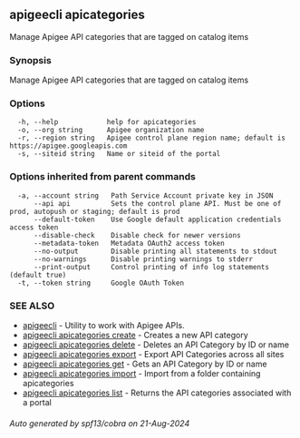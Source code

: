 ## apigeecli apicategories

Manage Apigee API categories that are tagged on catalog items

### Synopsis

Manage Apigee API categories that are tagged on catalog items

### Options

```
  -h, --help            help for apicategories
  -o, --org string      Apigee organization name
  -r, --region string   Apigee control plane region name; default is https://apigee.googleapis.com
  -s, --siteid string   Name or siteid of the portal
```

### Options inherited from parent commands

```
  -a, --account string   Path Service Account private key in JSON
      --api api          Sets the control plane API. Must be one of prod, autopush or staging; default is prod
      --default-token    Use Google default application credentials access token
      --disable-check    Disable check for newer versions
      --metadata-token   Metadata OAuth2 access token
      --no-output        Disable printing all statements to stdout
      --no-warnings      Disable printing warnings to stderr
      --print-output     Control printing of info log statements (default true)
  -t, --token string     Google OAuth Token
```

### SEE ALSO

* [apigeecli](apigeecli.md)	 - Utility to work with Apigee APIs.
* [apigeecli apicategories create](apigeecli_apicategories_create.md)	 - Creates a new API category
* [apigeecli apicategories delete](apigeecli_apicategories_delete.md)	 - Deletes an API Category by ID or name
* [apigeecli apicategories export](apigeecli_apicategories_export.md)	 - Export API Categories across all sites
* [apigeecli apicategories get](apigeecli_apicategories_get.md)	 - Gets an API Category by ID or name
* [apigeecli apicategories import](apigeecli_apicategories_import.md)	 - Import from a folder containing apicategories
* [apigeecli apicategories list](apigeecli_apicategories_list.md)	 - Returns the API categories associated with a portal

###### Auto generated by spf13/cobra on 21-Aug-2024
